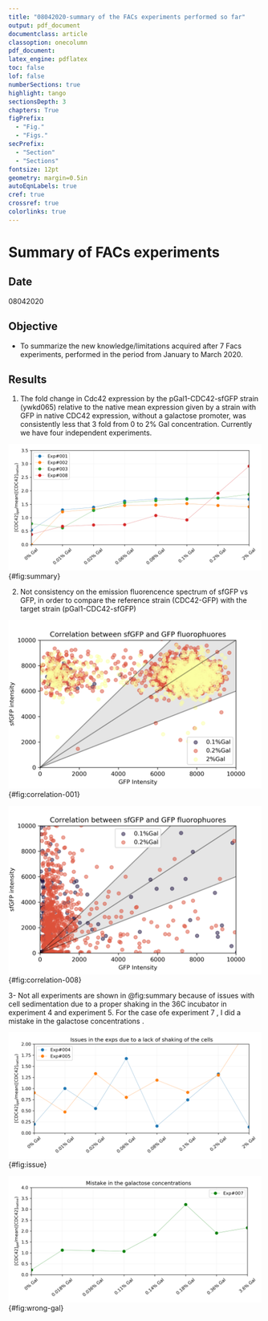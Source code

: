 ```yaml
---
title: "08042020-summary of the FACs experiments performed so far"
output: pdf_document
documentclass: article
classoption: onecolumn
pdf_document:
latex_engine: pdflatex
toc: false
lof: false
numberSections: true
highlight: tango
sectionsDepth: 3
chapters: True
figPrefix:
  - "Fig."
  - "Figs."
secPrefix:
  - "Section"
  - "Sections"
fontsize: 12pt
geometry: margin=0.5in
autoEqnLabels: true
cref: true
crossref: true
colorlinks: true
---
```



# Summary of FACs experiments 

## Date 
08042020

## Objective
- To summarize the new knowledge/limitations acquired after 7 Facs experiments, performed in the period from January to March 2020. 


## Results

1.  The fold change in Cdc42 expression by the pGal1-CDC42-sfGFP strain (ywkd065) relative to the native mean expression given by a strain with GFP in native CDC42 expression, without a galactose promoter, was consistently less that 3 fold from 0 to 2% Gal concentration. Currently we have four independent experiments. 
<!-- To look into the details of all of them , I suggest to look at this [excel document](C:\Users\linigodelacruz\Documents\PhD_2018\Work with Fridtjof paper\Main_paper_experimental_figure\FACS-new-experiment\Leila-FACS\summary-FACs-experiments-table.xlsx) -->

![Summary of four FACs experiments in terms of the relative CDC42 expression](../images/four-Facs-independent-exps.png){#fig:summary}

2. Not consistency on the emission fluorencence spectrum of sfGFP vs GFP, in order to compare the reference strain (CDC42-GFP) with the target strain (pGal1-CDC42-sfGFP)

![Experiment 1](../images/Correlation-between-sfGFP-GFP-fluorophuores-exp_001.png){#fig:correlation-001}

<!-- ![Experiment 3](../images/Correlation-between-sfGFP-GFP-fluorophuores-exp_003.png){#fig:correlation-003} -->

![Experiment 8](../images/Correlation-between-sfGFP-GFP-fluorophuores-exp_008.png){#fig:correlation-008}


3- Not all experiments are shown in @fig:summary because of issues with cell sedimentation due to a proper shaking in the 36C incubator in experiment 4 and experiment 5. For the case ofe experiment 7 , I did a mistake in the galactose concentrations .

![Fluctuating fluorescence due lack of proper shaking of the cell cultures](../images/issues-with-shaking-two-exps.png){#fig:issue}

![Wrong set of galactose concentrations, however still comparable with @fig:summary.](../images/issues-the-gal-concentration-exp-007.png){#fig:wrong-gal}


